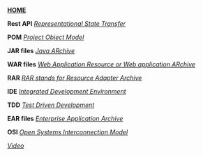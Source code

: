 [**HOME**](index.md)


**Rest API**
<a href="https://searchmicroservices.techtarget.com/definition/RESTful-API" target="_blank">_Representational State Transfer_</a>

**POM**
<a href="https://maven.apache.org/guides/introduction/introduction-to-the-pom.html" target="_blank">_Project Object Model_</a>

**JAR files**
<a href="https://en.wikipedia.org/wiki/JAR_(file_format)" target="_blank">_Java ARchive_</a>

**WAR files**
<a href="https://en.wikipedia.org/wiki/WAR_(file_format)" target="_blank">_Web Application Resource or Web application ARchive_</a>

**RAR**
<a href="https://docs.oracle.com/javaee/5/tutorial/doc/bncjy.html" target="_blank">_RAR stands for Resource Adapter Archive_</a>

**IDE**
<a href="https://searchsoftwarequality.techtarget.com/definition/integrated-development-environment" target="_blank">_Integrated Development Environment_</a>

**TDD**
<a href="https://www.tutorialspoint.com/software_testing_dictionary/test_driven_development.htm" target="_blank">_Test Driven Development_</a>

**EAR files**
<a href="https://en.wikipedia.org/wiki/EAR_(file_format)" target="_blank">_Enterprise Application Archive_</a>

**OSI**
<a href="https://www.networkworld.com/article/3239677/lan-wan/the-osi-model-explained-how-to-understand-and-remember-the-7-layer-network-model.html" target="_blank">_Open Systems Interconnection Model_</a>

<a href="https://www.youtube.com/watch?v=LANW3m7UgWs" target="_blank">_Video_</a>
